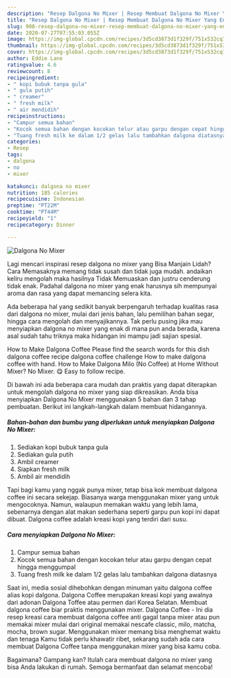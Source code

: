 ```yaml
---
description: "Resep Dalgona No Mixer | Resep Membuat Dalgona No Mixer Yang Enak Dan Lezat"
title: "Resep Dalgona No Mixer | Resep Membuat Dalgona No Mixer Yang Enak Dan Lezat"
slug: 908-resep-dalgona-no-mixer-resep-membuat-dalgona-no-mixer-yang-enak-dan-lezat
date: 2020-07-27T07:55:03.055Z
image: https://img-global.cpcdn.com/recipes/3d5cd3873d1f329f/751x532cq70/dalgona-no-mixer-foto-resep-utama.jpg
thumbnail: https://img-global.cpcdn.com/recipes/3d5cd3873d1f329f/751x532cq70/dalgona-no-mixer-foto-resep-utama.jpg
cover: https://img-global.cpcdn.com/recipes/3d5cd3873d1f329f/751x532cq70/dalgona-no-mixer-foto-resep-utama.jpg
author: Eddie Lane
ratingvalue: 4.6
reviewcount: 8
recipeingredient:
- " kopi bubuk tanpa gula"
- " gula putih"
- " creamer"
- " fresh milk"
- " air mendidih"
recipeinstructions:
- "Campur semua bahan"
- "Kocok semua bahan dengan kocokan telur atau garpu dengan cepat hingga menggumpal"
- "Tuang fresh milk ke dalam 1/2 gelas lalu tambahkan dalgona diatasnya"
categories:
- Resep
tags:
- dalgona
- no
- mixer

katakunci: dalgona no mixer 
nutrition: 185 calories
recipecuisine: Indonesian
preptime: "PT22M"
cooktime: "PT44M"
recipeyield: "1"
recipecategory: Dinner

---
```



![Dalgona No Mixer](https://img-global.cpcdn.com/recipes/3d5cd3873d1f329f/751x532cq70/dalgona-no-mixer-foto-resep-utama.jpg)

Lagi mencari inspirasi resep dalgona no mixer yang Bisa Manjain Lidah? Cara Memasaknya memang tidak susah dan tidak juga mudah. andaikan keliru mengolah maka hasilnya Tidak Memuaskan dan justru cenderung tidak enak. Padahal dalgona no mixer yang enak harusnya sih mempunyai aroma dan rasa yang dapat memancing selera kita.

Ada beberapa hal yang sedikit banyak berpengaruh terhadap kualitas rasa dari dalgona no mixer, mulai dari jenis bahan, lalu pemilihan bahan segar, hingga cara mengolah dan menyajikannya. Tak perlu pusing jika mau menyiapkan dalgona no mixer yang enak di mana pun anda berada, karena asal sudah tahu triknya maka hidangan ini mampu jadi sajian spesial.

How to Make Dalgona Coffee Please find the search words for this dish dalgona coffee recipe dalgona coffee challenge How to make dalgona coffee with hand. How to Make Dalgona Milo (No Coffee) at Home Without Mixer? No Mixer. 😋 Easy to follow recipe.


Di bawah ini ada beberapa cara mudah dan praktis yang dapat diterapkan untuk mengolah dalgona no mixer yang siap dikreasikan. Anda bisa menyiapkan Dalgona No Mixer menggunakan 5 bahan dan 3 tahap pembuatan. Berikut ini langkah-langkah dalam membuat hidangannya.

<!--inarticleads1-->

##### Bahan-bahan dan bumbu yang diperlukan untuk menyiapkan Dalgona No Mixer:

1. Sediakan  kopi bubuk tanpa gula
1. Sediakan  gula putih
1. Ambil  creamer
1. Siapkan  fresh milk
1. Ambil  air mendidih


Tapi bagi kamu yang nggak punya mixer, tetap bisa kok membuat dalgona coffee ini secara sekejap. Biasanya warga menggunakan mixer yang untuk mengocoknya. Namun, walaupun memakan waktu yang lebih lama, sebenarnya dengan alat makan sederhana seperti garpu pun kopi ini dapat dibuat. Dalgona coffee adalah kreasi kopi yang terdiri dari susu. 

<!--inarticleads2-->

##### Cara menyiapkan Dalgona No Mixer:

1. Campur semua bahan
1. Kocok semua bahan dengan kocokan telur atau garpu dengan cepat hingga menggumpal
1. Tuang fresh milk ke dalam 1/2 gelas lalu tambahkan dalgona diatasnya


Saat ini, media sosial dihebohkan dengan minuman yaitu dalgona coffee alias kopi dalgona. Dalgona Coffee merupakan kreasi kopi yang awalnya dari adonan Dalgona Toffee atau permen dari Korea Selatan. Membuat dalgona coffee biar praktis menggunakan mixer. Dalgona Coffee - Ini dia resep kreasi cara membuat dalgona coffee anti gagal tanpa mixer atau pun memakai mixer mulai dari original memakai nescafe classic, milo, matcha, mocha, brown sugar. Menggunakan mixer memang bisa menghemat waktu dan tenaga Kamu tidak perlu khawatir ribet, sekarang sudah ada cara membuat Dalgona Coffee tanpa menggunakan mixer yang bisa kamu coba. 

Bagaimana? Gampang kan? Itulah cara membuat dalgona no mixer yang bisa Anda lakukan di rumah. Semoga bermanfaat dan selamat mencoba!
